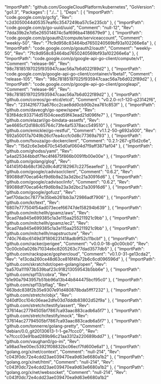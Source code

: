 "ImportPath": "github.com/GoogleCloudPlatform/kubernetes",
	"GoVersion": "go1.3",
	"Packages": [
		"./..."
	],
	"Deps": [
		{
			"ImportPath": "code.google.com/p/gcfg",
			"Rev": "c2d3050044d05357eaf6c3547249ba57c5e235cb"
		},
		{
			"ImportPath": "code.google.com/p/go-uuid/uuid",
			"Comment": "null-12",
			"Rev": "7dda39b2e7d5e265014674c5af696ba4186679e9"
		},
		{
			"ImportPath": "code.google.com/p/goauth2/compute/serviceaccount",
			"Comment": "weekly-50",
			"Rev": "7fc9d958c83464bd7650240569bf93a102266e6a"
		},
		{
			"ImportPath": "code.google.com/p/goauth2/oauth",
			"Comment": "weekly-50",
			"Rev": "7fc9d958c83464bd7650240569bf93a102266e6a"
		},
		{
			"ImportPath": "code.google.com/p/google-api-go-client/compute/v1",
			"Comment": "release-96",
			"Rev": "98c78185197025f935947caac56a7b6d022f89d2"
		},
		{
			"ImportPath": "code.google.com/p/google-api-go-client/container/v1beta1",
			"Comment": "release-105",
			"Rev": "98c78185197025f935947caac56a7b6d022f89d2"
		},
		{
			"ImportPath": "code.google.com/p/google-api-go-client/googleapi",
			"Comment": "release-96",
			"Rev": "98c78185197025f935947caac56a7b6d022f89d2"
		},
		{
			"ImportPath": "github.com/coreos/go-etcd/etcd",
			"Comment": "v0.2.0-rc1-120-g23142f6",
			"Rev": "23142f6773a676cc2cae8dd0cb90b2ea761c853f"
		},
		{
			"ImportPath": "github.com/davecgh/go-spew/spew",
			"Rev": "83f84dc933714d51504ceed59f43ead21d096fe7"
		},
		{
			"ImportPath": "github.com/elazarl/go-bindata-assetfs",
			"Rev": "ae4665cf2d188c65764c73fe4af5378acc549510"
		},
		{
			"ImportPath": "github.com/emicklei/go-restful",
			"Comment": "v1.1.2-50-g692a500",
			"Rev": "692a50017a7049b26cf7ea4ccfc0d8c77369a793"
		},
		{
			"ImportPath": "github.com/fsouza/go-dockerclient",
			"Comment": "0.2.1-267-g15d2c6e",
			"Rev": "15d2c6e3eb670c545d0af0604d7f9aff3871af04"
		},
		{
			"ImportPath": "github.com/ghodss/yaml",
			"Rev": "a4ad25344bbdf7fec4f4675f866b0091fb00e00e"
		},
		{
			"ImportPath": "github.com/golang/glog",
			"Rev": "44145f04b68cf362d9c4df2182967c2275eaefed"
		},
		{
			"ImportPath": "github.com/google/cadvisor/client",
			"Comment": "0.6.2",
			"Rev": "89088df70eca64cf9d6b9a23a3d2bc21a30916d6"
		},
		{
			"ImportPath": "github.com/google/cadvisor/info",
			"Comment": "0.6.2",
			"Rev": "89088df70eca64cf9d6b9a23a3d2bc21a30916d6"
		},
		{
			"ImportPath": "github.com/google/gofuzz",
			"Rev": "aef70dacbc78771e35beb261bb3a72986adf7906"
		},
		{
			"ImportPath": "github.com/kr/text",
			"Rev": "6807e777504f54ad073ecef66747de158294b639"
		},
		{
			"ImportPath": "github.com/mitchellh/goamz/aws",
			"Rev": "9cad7da945e699385c1a3e115aa255211921c9bb"
		},
		{
			"ImportPath": "github.com/mitchellh/goamz/ec2",
			"Rev": "9cad7da945e699385c1a3e115aa255211921c9bb"
		},
		{
			"ImportPath": "github.com/mitchellh/mapstructure",
			"Rev": "740c764bc6149d3f1806231418adb9f52c11bcbf"
		},
		{
			"ImportPath": "github.com/racker/perigee",
			"Comment": "v0.0.0-18-g0c00cb0",
			"Rev": "0c00cb0a026b71034ebc8205263c77dad3577db5"
		},
		{
			"ImportPath": "github.com/rackspace/gophercloud",
			"Comment": "v0.1.0-31-ge13cda2",
			"Rev": "e13cda260ce48d63ce816f4fa72b6c6cd096596d"
		},
		{
			"ImportPath": "github.com/skratchdot/open-golang/open",
			"Rev": "ba570a111973b539baf23c918213059543b5bb6e"
		},
		{
			"ImportPath": "github.com/spf13/cobra",
			"Rev": "b1e90a7943957b51bb96a13b44b844475bcf95c0"
		},
		{
			"ImportPath": "github.com/spf13/pflag",
			"Rev": "463bdc838f2b35e9307e91d480878bda5fff7232"
		},
		{
			"ImportPath": "github.com/stretchr/objx",
			"Rev": "d40df0cc104c06eae2dfe03d7dddb83802d52f9a"
		},
		{
			"ImportPath": "github.com/stretchr/testify/assert",
			"Rev": "37614ac27794505bf7867ca93aac883cadb6a5f7"
		},
		{
			"ImportPath": "github.com/stretchr/testify/mock",
			"Rev": "37614ac27794505bf7867ca93aac883cadb6a5f7"
		},
		{
			"ImportPath": "github.com/tonnerre/golang-pretty",
			"Comment": "debian/0.0_git20130613-1-1-ge7fccc0",
			"Rev": "e7fccc03e91bad289b96c21aa3312a220689bdd7"
		},
		{
			"ImportPath": "github.com/vaughan0/go-ini",
			"Rev": "a98ad7ee00ec53921f08832bc06ecf7fd600e6a1"
		},
		{
			"ImportPath": "golang.org/x/net/context",
			"Comment": "null-214",
			"Rev": "c043f0dc72e4cdd23ae039470ea9d63e6680a1b2"
		},
		{
			"ImportPath": "golang.org/x/net/html",
			"Comment": "null-214",
			"Rev": "c043f0dc72e4cdd23ae039470ea9d63e6680a1b2"
		},
		{
			"ImportPath": "golang.org/x/net/websocket",
			"Comment": "null-214",
			"Rev": "c043f0dc72e4cdd23ae039470ea9d63e6680a1b2"
